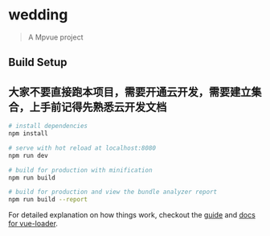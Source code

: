 # wedding

> A Mpvue project

## Build Setup

## 大家不要直接跑本项目，需要开通云开发，需要建立集合，上手前记得先熟悉云开发文档


``` bash
# install dependencies
npm install

# serve with hot reload at localhost:8080
npm run dev

# build for production with minification
npm run build

# build for production and view the bundle analyzer report
npm run build --report
```

For detailed explanation on how things work, checkout the [guide](http://vuejs-templates.github.io/webpack/) and [docs for vue-loader](http://vuejs.github.io/vue-loader).

